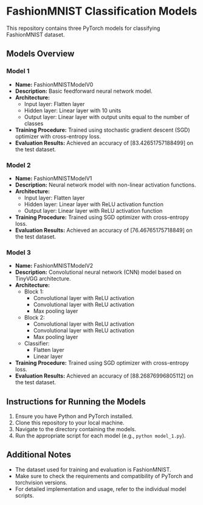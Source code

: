 # FashionMNIST Classification Models

This repository contains three PyTorch models for classifying FashionMNIST dataset.

## Models Overview

### Model 1
- **Name:** FashionMNISTModelV0
- **Description:** Basic feedforward neural network model.
- **Architecture:** 
  - Input layer: Flatten layer
  - Hidden layer: Linear layer with 10 units
  - Output layer: Linear layer with output units equal to the number of classes
- **Training Procedure:** Trained using stochastic gradient descent (SGD) optimizer with cross-entropy loss.
- **Evaluation Results:** Achieved an accuracy of [83.42651757188499] on the test dataset.

### Model 2
- **Name:** FashionMNISTModelV1
- **Description:** Neural network model with non-linear activation functions.
- **Architecture:** 
  - Input layer: Flatten layer
  - Hidden layer: Linear layer with ReLU activation function
  - Output layer: Linear layer with ReLU activation function
- **Training Procedure:** Trained using SGD optimizer with cross-entropy loss.
- **Evaluation Results:** Achieved an accuracy of [76.46765175718849] on the test dataset.

### Model 3
- **Name:** FashionMNISTModelV2
- **Description:** Convolutional neural network (CNN) model based on TinyVGG architecture.
- **Architecture:** 
  - Block 1:
    - Convolutional layer with ReLU activation
    - Convolutional layer with ReLU activation
    - Max pooling layer
  - Block 2:
    - Convolutional layer with ReLU activation
    - Convolutional layer with ReLU activation
    - Max pooling layer
  - Classifier:
    - Flatten layer
    - Linear layer
- **Training Procedure:** Trained using SGD optimizer with cross-entropy loss.
- **Evaluation Results:** Achieved an accuracy of [88.26876996805112] on the test dataset.

## Instructions for Running the Models

1. Ensure you have Python and PyTorch installed.
2. Clone this repository to your local machine.
3. Navigate to the directory containing the models.
4. Run the appropriate script for each model (e.g., `python model_1.py`).

## Additional Notes

- The dataset used for training and evaluation is FashionMNIST.
- Make sure to check the requirements and compatibility of PyTorch and torchvision versions.
- For detailed implementation and usage, refer to the individual model scripts.
